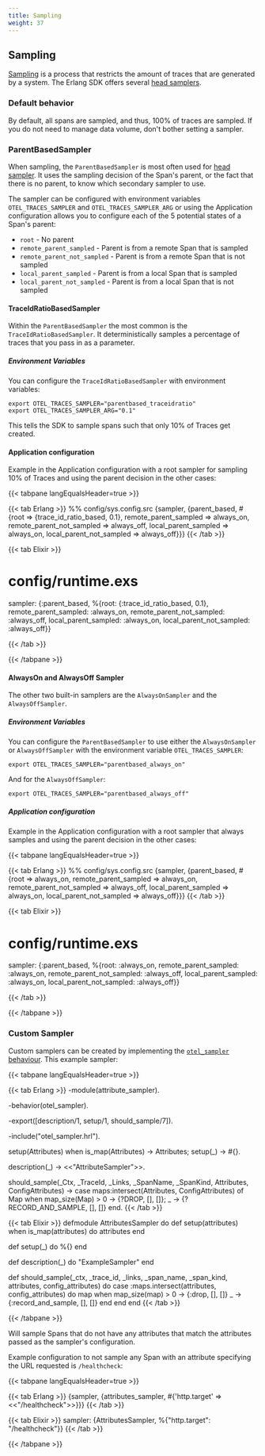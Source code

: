```yaml
---
title: Sampling
weight: 37
---
```


## Sampling

[Sampling](/docs/concepts/sampling/) is a process that restricts the amount of
traces that are generated by a system. The Erlang SDK offers several
[head samplers](/docs/concepts/sampling#head-sampling).

### Default behavior

By default, all spans are sampled, and thus, 100% of traces are sampled. If you
do not need to manage data volume, don't bother setting a sampler.

### ParentBasedSampler

When sampling, the `ParentBasedSampler` is most often used for
[head sampler](/docs/concepts/sampling/#head-sampling). It uses the sampling
decision of the Span's parent, or the fact that there is no parent, to know
which secondary sampler to use.

The sampler can be configured with environment variables `OTEL_TRACES_SAMPLER`
and `OTEL_TRACES_SAMPLER_ARG` or using the Application configuration allows you
to configure each of the 5 potential states of a Span's parent:

- `root` - No parent
- `remote_parent_sampled` - Parent is from a remote Span that is sampled
- `remote_parent_not_sampled` - Parent is from a remote Span that is not sampled
- `local_parent_sampled` - Parent is from a local Span that is sampled
- `local_parent_not_sampled` - Parent is from a local Span that is not sampled

#### TraceIdRatioBasedSampler

Within the `ParentBasedSampler` the most common is the
`TraceIdRatioBasedSampler`. It deterministically samples a percentage of traces
that you pass in as a parameter.

##### Environment Variables

You can configure the `TraceIdRatioBasedSampler` with environment variables:

```shell
export OTEL_TRACES_SAMPLER="parentbased_traceidratio"
export OTEL_TRACES_SAMPLER_ARG="0.1"
```

This tells the SDK to sample spans such that only 10% of Traces get created.

#### Application configuration

Example in the Application configuration with a root sampler for sampling 10% of
Traces and using the parent decision in the other cases:

<!-- prettier-ignore-start -->
{{< tabpane langEqualsHeader=true >}}

{{< tab Erlang >}}
%% config/sys.config.src
{sampler, {parent_based, #{root => {trace_id_ratio_based, 0.1},
                           remote_parent_sampled => always_on,
                           remote_parent_not_sampled => always_off,
                           local_parent_sampled => always_on,
                           local_parent_not_sampled => always_off}}}
{{< /tab >}}

{{< tab Elixir >}}
# config/runtime.exs
sampler: {:parent_based, %{root: {:trace_id_ratio_based, 0.1},
                           remote_parent_sampled: :always_on,
                           remote_parent_not_sampled: :always_off,
                           local_parent_sampled: :always_on,
                           local_parent_not_sampled: :always_off}}

{{< /tab >}}

{{< /tabpane >}}
<!-- prettier-ignore-end -->

#### AlwaysOn and AlwaysOff Sampler

The other two built-in samplers are the `AlwaysOnSampler` and the
`AlwaysOffSampler`.

##### Environment Variables

You can configure the `ParentBasedSampler` to use either the `AlwaysOnSampler`
or `AlwaysOffSampler` with the environment variable `OTEL_TRACES_SAMPLER`:

```shell
export OTEL_TRACES_SAMPLER="parentbased_always_on"
```

And for the `AlwaysOffSampler`:

```shell
export OTEL_TRACES_SAMPLER="parentbased_always_off"
```

##### Application configuration

Example in the Application configuration with a root sampler that always samples
and using the parent decision in the other cases:

<!-- prettier-ignore-start -->
{{< tabpane langEqualsHeader=true >}}

{{< tab Erlang >}}
%% config/sys.config.src
{sampler, {parent_based, #{root => always_on,
                           remote_parent_sampled => always_on,
                           remote_parent_not_sampled => always_off,
                           local_parent_sampled => always_on,
                           local_parent_not_sampled => always_off}}}
{{< /tab >}}

{{< tab Elixir >}}
# config/runtime.exs
sampler: {:parent_based, %{root: :always_on,
                           remote_parent_sampled: :always_on,
                           remote_parent_not_sampled: :always_off,
                           local_parent_sampled: :always_on,
                           local_parent_not_sampled: :always_off}}

{{< /tab >}}

{{< /tabpane >}}
<!-- prettier-ignore-end -->

### Custom Sampler

Custom samplers can be created by implementing the
[`otel_sampler` behaviour](https://hexdocs.pm/opentelemetry/1.3.0/otel_sampler.html#callbacks).
This example sampler:

<!-- prettier-ignore-start -->
{{< tabpane langEqualsHeader=true >}}

{{< tab Erlang >}}
-module(attribute_sampler).

-behavior(otel_sampler).

-export([description/1,
         setup/1,
         should_sample/7]).

-include("otel_sampler.hrl").

setup(Attributes) when is_map(Attributes) ->
    Attributes;
setup(_) ->
    #{}.

description(_) ->
    <<"AttributeSampler">>.

should_sample(_Ctx, _TraceId, _Links, _SpanName, _SpanKind, Attributes, ConfigAttributes) ->
    case maps:intersect(Attributes, ConfigAttributes) of
        Map when map_size(Map) > 0 ->
            {?DROP, [], []};
        _ ->
            {?RECORD_AND_SAMPLE, [], []}
    end.
{{< /tab >}}

{{< tab Elixir >}}
defmodule AttributesSampler do
  def setup(attributes) when is_map(attributes) do
    attributes
  end

  def setup(_) do
    %{}
  end

  def description(_) do
    "ExampleSampler"
  end

  def should_sample(_ctx, _trace_id, _links, _span_name, _span_kind, attributes, config_attributes) do
    case :maps.intersect(attributes, config_attributes) do
      map when map_size(map) > 0 ->
        {:drop, [], []}
      _ ->
        {:record_and_sample, [], []}
    end
  end
end 
{{< /tab >}}

{{< /tabpane >}}
<!-- prettier-ignore-end -->

Will sample Spans that do not have any attributes that match the attributes
passed as the sampler's configuration.

Example configuration to not sample any Span with an attribute specifying the
URL requested is `/healthcheck`:

<!-- prettier-ignore-start -->
{{< tabpane langEqualsHeader=true >}}

{{< tab Erlang >}}
{sampler, {attributes_sampler, #{'http.target' => <<"/healthcheck">>}}}
{{< /tab >}}

{{< tab Elixir >}}
sampler: {AttributesSampler, %{"http.target": "/healthcheck"}}
{{< /tab >}}

{{< /tabpane >}}
<!-- prettier-ignore-end -->
